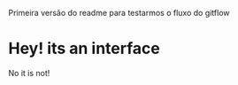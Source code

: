 Primeira versão do readme para testarmos o fluxo do gitflow


<h1>Hey! its an interface</h1>

<p>No it is not!</p>